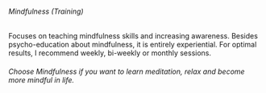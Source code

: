 ###### Mindfulness (Training) ######
Focuses on teaching mindfulness skills and increasing awareness.  Besides psycho-education about mindfulness, it is entirely experiential. For optimal results, I recommend weekly, bi-weekly or monthly sessions.
###### Choose Mindfulness if you want to learn meditation, relax and become more mindful in life.
